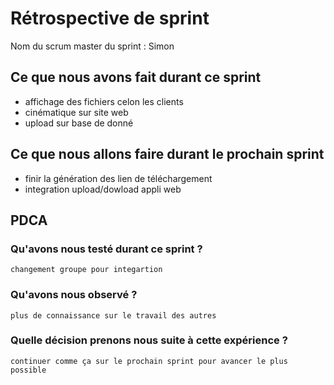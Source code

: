 # Rétrospective de sprint

Nom du scrum master du sprint : Simon

## Ce que nous avons fait durant ce sprint
- affichage des fichiers celon les clients
- cinématique sur site web
- upload sur base de donné



## Ce que nous allons faire durant le prochain sprint
- finir la génération des lien de téléchargement
- integration upload/dowload appli web


## PDCA 
### Qu'avons nous testé durant ce sprint ? 
	changement groupe pour integartion
    
### Qu'avons nous observé ? 
	plus de connaissance sur le travail des autres


### Quelle décision prenons nous suite à cette expérience ? 
	continuer comme ça sur le prochain sprint pour avancer le plus possible
